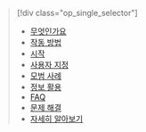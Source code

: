 > [!div class="op_single_selector"]
> * [무엇인가요](../articles/active-directory/active-directory-passwords.md)
> * [작동 방법](../articles/active-directory/active-directory-passwords-how-it-works.md)
> * [시작](../articles/active-directory/active-directory-passwords-getting-started.md)
> * [사용자 지정](../articles/active-directory/active-directory-passwords-customize.md)
> * [모범 사례](../articles/active-directory/active-directory-passwords-best-practices.md)
> * [정보 활용](../articles/active-directory/active-directory-passwords-get-insights.md)
> * [FAQ](../articles/active-directory/active-directory-passwords-faq.md)
> * [문제 해결](../articles/active-directory/active-directory-passwords-troubleshoot.md)
> * [자세히 알아보기](../articles/active-directory/active-directory-passwords-learn-more.md)
> 
> 



<!--HONumber=Jan17_HO3-->


